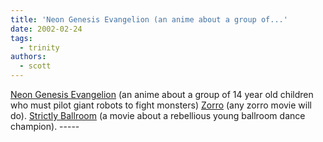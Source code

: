 ```yaml
---
title: 'Neon Genesis Evangelion (an anime about a group of...'
date: 2002-02-24
tags:
  - trinity
authors:
  - scott
---
```


[Neon Genesis Evangelion](http://us.imdb.com/Title?0112159) (an anime about a group of 14 year old children who must pilot giant robots to fight monsters)
[Zorro](http://us.imdb.com/Title?0120746) (any zorro movie will do).
[Strictly Ballroom](http://us.imdb.com/Title?0105488) (a movie about a rebellious young ballroom dance champion). -----
